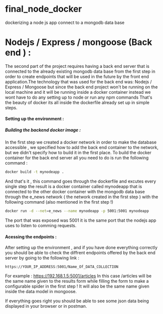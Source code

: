 # final_node_docker
 dockerizing a node js app connect to a mongodb data base

# Nodejs / Express / mongoose (Back end ) :
The second part of the project requires having a back end server that is connected to the already existing mongodb data base from the first step in order to create endpoints that will be used in the future by the front end application.The technology that was used for the back end was: Nodejs / Express / Mongoose but since the back end project won't be running on the local machine and it will be running inside a docker container instead we wont have to do any setting up to node or run any npm commands That's the beauty of docker its all inside the dockerfile already set up in simple steps.

#### Setting up the environment :
##### Building the backend docker image : 
In the first step we created a docker network in order to make the database accessible , we specified how to add the back end container to the network, but we didn't specify how to build it in the first place. 
To build the docker container for the back end server all you need to do is run the following command :
```bash
docker build -t mynodeapp . 
```
And that's it , this command goes through the dockerfile and excutes every single step the result is a docker container called mynodeapp that is connected to the other docker container with the mongodb data base through the e_news network ( the network created in the first step ) with the following command (also mentioned in the first step !)
```bash 
docker run -d --net=e_news --name mynodeapp -p 5001:5001 mynodeapp 
```
The port that was exposed was 5001 it is the same port that the nodejs app uses to listen to comming requests.
#### Acessing the endpoints  : 
After setting up the environment , and if you have done everything correctly you should be able to check the diffrent endpoints offered by the back end server by going to the following link : 

    https://YOUR_IP_ADDRESS:5001/Name_Of_DATA_COLLECTION
For example : 
    https://192.168.1.5:5001/articles
In this case /articles will be the same name given to the results form while filling the form to make a configurable spider in the first step ! 
It will also be the same name given inside the data model in mongoose.

If everything goes right you should be able to see some json data being displayed in your browser or in postman.
